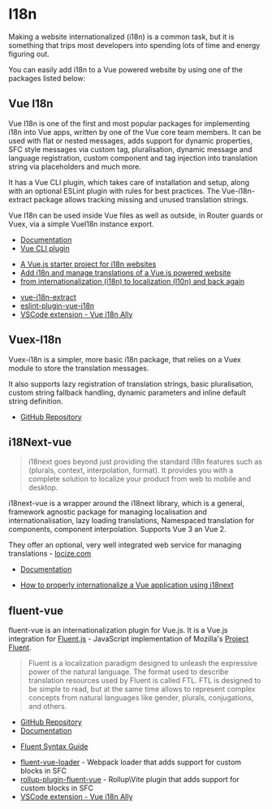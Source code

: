# I18n

Making a website internationalized (i18n) is a common task, but it is something that trips most developers into spending lots of time and energy figuring out.

You can easily add i18n to a Vue powered website by using one of the packages listed below:

## Vue I18n <badge text="Popular"/>

Vue I18n is one of the first and most popular packages for implementing i18n into Vue apps, written by one of the Vue core team members. It can be used with flat or nested messages, adds support for dynamic properties, SFC style messages via custom tag, pluralisation, dynamic message and language registration, custom component and tag injection into translation string via placeholders and much more.

It has a Vue CLI plugin, which takes care of installation and setup, along with an optional ESLint plugin with rules for best practices. The Vue-i18n-extract package allows tracking missing and unused translation strings.

Vue I18n can be used inside Vue files as well as outside, in Router guards or Vuex, via a simple VueI18n instance export.

<useful-links>
<useful-links-section title="Official">

* [Documentation](https://kazupon.github.io/vue-i18n/)
* [Vue CLI plugin](https://github.com/kazupon/vue-cli-plugin-i18n)

</useful-links-section>
<useful-links-section title="Learning material">

* [A Vue.js starter project for i18n websites](https://github.com/dobromir-hristov/vue-i18n-starter)
* [Add i18n and manage translations of a Vue.js powered website](https://medium.com/hypefactors/add-i18n-and-manage-translations-of-a-vue-js-powered-website-73b4511ca69c)
* [from internationalization (i18n) to localization (l10n) and back again](https://medium.com/@jamuhl/vue-js-from-internationalization-i18n-to-localization-l10n-and-back-again-c3e5f7cc5e71)

</useful-links-section>
<useful-links-section title="Tools">

* [vue-i18n-extract](https://pixari.github.io/vue-i18n-extract/)
* [eslint-plugin-vue-i18n](https://eslint-plugin-vue-i18n.intlify.dev/)
* [VSCode extension - Vue i18n Ally](https://github.com/antfu/vue-i18n-ally)

</useful-links-section>
</useful-links>

## Vuex-I18n

Vuex-i18n is a simpler, more basic i18n package, that relies on a Vuex module to store the translation messages. 

It also supports lazy registration of translation strings, basic pluralisation, custom string fallback handling, dynamic parameters and inline default string definition.

<useful-links>
<useful-links-section title="Official">

* [GitHub Repository](https://github.com/dkfbasel/vuex-i18n)

</useful-links-section>
</useful-links>

## i18Next-vue

> i18next goes beyond just providing the standard i18n features such as (plurals, context, interpolation, format). It provides you with a complete solution to localize your product from web to mobile and desktop.

i18next-vue is a wrapper around the i18next library, which is a general, framework agnostic package for managing localisation and internationalisation, lazy loading translations, Namespaced translation for components, component interpolation. Supports Vue 3 an Vue 2.

They offer an optional, very well integrated web service for managing translations - [locize.com](https://locize.com/)

<useful-links>
<useful-links-section title="Official">

* [Documentation](https://i18next.github.io/i18next-vue/)

</useful-links-section>
<useful-links-section title="Tutorials">

* [How to properly internationalize a Vue application using i18next](https://locize.com/blog/i18next-vue/)

</useful-links-section>
</useful-links>

## fluent-vue

fluent-vue is an internationalization plugin for Vue.js. It is a Vue.js integration for [Fluent.js](https://github.com/projectfluent/fluent.js) - JavaScript implementation of Mozilla's [Project Fluent](https://projectfluent.org).

> Fluent is a localization paradigm designed to unleash the expressive power of the natural language. The format used to describe translation resources used by Fluent is called FTL. FTL is designed to be simple to read, but at the same time allows to represent complex concepts from natural languages like gender, plurals, conjugations, and others.

<useful-links>
<useful-links-section title="Official">

* [GitHub Repository](https://github.com/demivan/fluent-vue)
* [Documentation](https://fluent-vue.demivan.me/)

</useful-links-section>
<useful-links-section title="Learning material">

* [Fluent Syntax Guide](https://projectfluent.org/fluent/guide/)

</useful-links-section>
<useful-links-section title="Tools">

* [fluent-vue-loader](https://fluent-vue.demivan.me/integrations/webpack.html) - Webpack loader that adds support for custom blocks in SFC
* [rollup-plugin-fluent-vue](https://fluent-vue.demivan.me/integrations/rollup.html) - Rollup\Vite plugin that adds support for custom blocks in SFC
* [VSCode extension - Vue i18n Ally](https://github.com/lokalise/i18n-ally)

</useful-links-section>
</useful-links>
